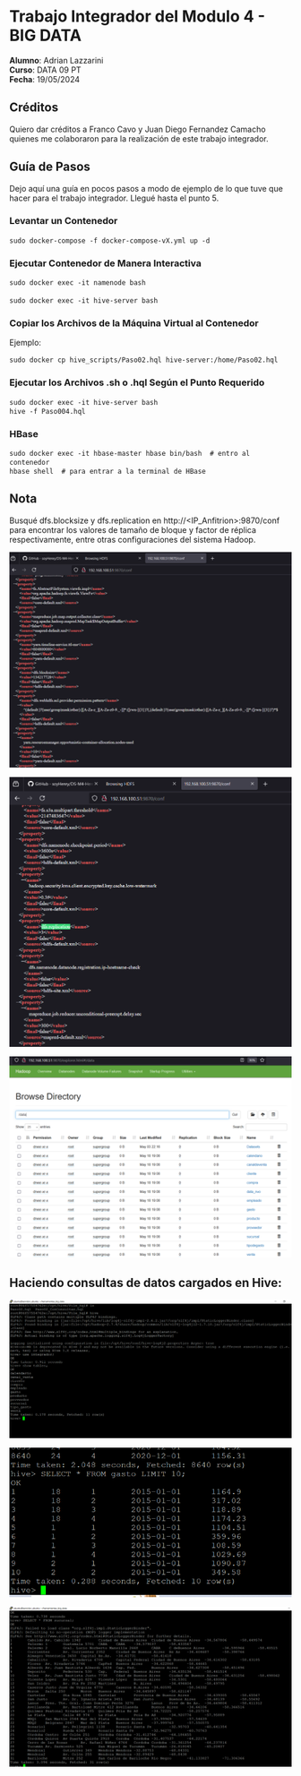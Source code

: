 # Trabajo Integrador del Modulo 4 - BIG DATA

**Alumno**: Adrian Lazzarini  
**Curso**: DATA 09 PT  
**Fecha**: 19/05/2024  

## Créditos

Quiero dar créditos a Franco Cavo y Juan Diego Fernandez Camacho quienes me colaboraron para la realización de este trabajo integrador.

## Guía de Pasos

Dejo aquí una guía en pocos pasos a modo de ejemplo de lo que tuve que hacer para el trabajo integrador. Llegué hasta el punto 5.

### Levantar un Contenedor

```
sudo docker-compose -f docker-compose-vX.yml up -d
```

### Ejecutar Contenedor de Manera Interactiva
```
sudo docker exec -it namenode bash

sudo docker exec -it hive-server bash
```
### Copiar los Archivos de la Máquina Virtual al Contenedor

Ejemplo:
```
sudo docker cp hive_scripts/Paso02.hql hive-server:/home/Paso02.hql
```
### Ejecutar los Archivos .sh o .hql Según el Punto Requerido
```
sudo docker exec -it hive-server bash
hive -f Paso004.hql
```
### HBase
```
sudo docker exec -it hbase-master hbase bin/bash  # entro al contenedor
hbase shell  # para entrar a la terminal de HBase
```
## Nota
Busqué dfs.blocksize y dfs.replication en http://<IP_Anfitrion>:9870/conf para encontrar los valores de tamaño de bloque y factor de réplica respectivamente, entre otras configuraciones del sistema Hadoop.

![Texto alternativo](screenshots/Screenshot_1.png)

![Texto alternativo](screenshots/Screenshot_2.png)

![Texto alternativo](screenshots/Screenshot_3.png)

## Haciendo consultas de datos cargados en Hive:

![Texto alternativo](screenshots/Screenshot_4.png)

![Texto alternativo](screenshots/Screenshot_5.png)

![Texto alternativo](screenshots/Screenshot_6.png)




